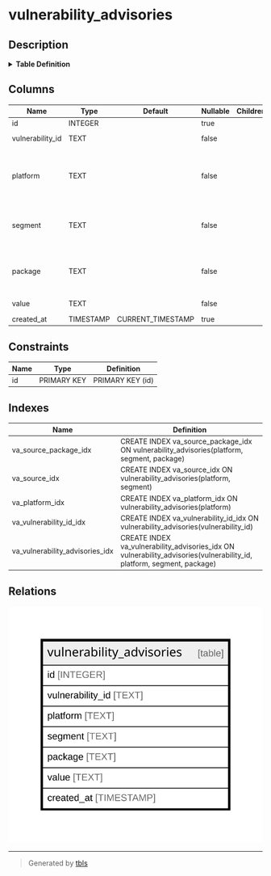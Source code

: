 # vulnerability_advisories

## Description

<details>
<summary><strong>Table Definition</strong></summary>

```sql
CREATE TABLE vulnerability_advisories (
        id INTEGER PRIMARY KEY AUTOINCREMENT,
        vulnerability_id TEXT NOT NULL,
        platform TEXT NOT NULL,
        segment TEXT NOT NULL,
        package TEXT NOT NULL,
        value TEXT NOT NULL,
        created_at TIMESTAMP DEFAULT CURRENT_TIMESTAMP
    )
```

</details>

## Columns

| Name | Type | Default | Nullable | Children | Parents | Comment |
| ---- | ---- | ------- | -------- | -------- | ------- | ------- |
| id | INTEGER |  | true |  |  |  |
| vulnerability_id | TEXT |  | false |  |  | Vulnerability ID |
| platform | TEXT |  | false |  |  | Platform name ( ex. 'ubuntu', 'GitHub Security Advisory' ) |
| segment | TEXT |  | false |  |  | Platform segment ( ex. '18.04', 'Rubygems' ) |
| package | TEXT |  | false |  |  | Package name ( ex. 'apache', 'actionpack' ) |
| value | TEXT |  | false |  |  | Advisory data |
| created_at | TIMESTAMP | CURRENT_TIMESTAMP | true |  |  |  |

## Constraints

| Name | Type | Definition |
| ---- | ---- | ---------- |
| id | PRIMARY KEY | PRIMARY KEY (id) |

## Indexes

| Name | Definition |
| ---- | ---------- |
| va_source_package_idx | CREATE INDEX va_source_package_idx ON vulnerability_advisories(platform, segment, package) |
| va_source_idx | CREATE INDEX va_source_idx ON vulnerability_advisories(platform, segment) |
| va_platform_idx | CREATE INDEX va_platform_idx ON vulnerability_advisories(platform) |
| va_vulnerability_id_idx | CREATE INDEX va_vulnerability_id_idx ON vulnerability_advisories(vulnerability_id) |
| va_vulnerability_advisories_idx | CREATE INDEX va_vulnerability_advisories_idx ON vulnerability_advisories(vulnerability_id, platform, segment, package) |

## Relations

![er](vulnerability_advisories.svg)

---

> Generated by [tbls](https://github.com/k1LoW/tbls)

